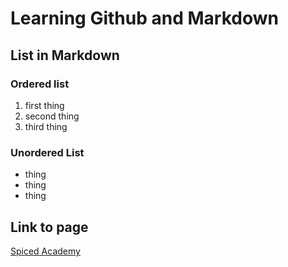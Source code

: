 # Learning Github and Markdown

## List in Markdown

### Ordered list
1. first thing
2. second thing
3. third thing

### Unordered List
- thing
- thing
- thing

## Link to page
[Spiced Academy](https://www.spiced-academy.com)


